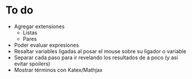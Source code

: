 # To do

- Agregar extensiones
    - Listas
    - Pares
- Poder evaluar expresiones
- Resaltar variables ligadas al posar el mouse sobre su ligador o variable
- Separar cada paso para ir revelando los resultados de a poco (y así evitar spoilers)
- Mostrar términos con Katex/Mathjax